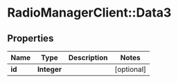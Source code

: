 # RadioManagerClient::Data3

## Properties
Name | Type | Description | Notes
------------ | ------------- | ------------- | -------------
**id** | **Integer** |  | [optional] 


